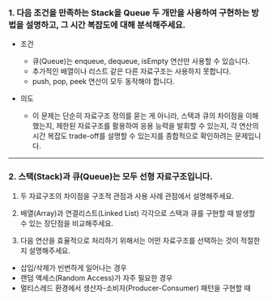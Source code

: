 ### 1. 다음 조건을 만족하는 Stack을 Queue 두 개만을 사용하여 구현하는 방법을 설명하고, 그 시간 복잡도에 대해 분석해주세요.
- 조건
  - 큐(Queue)는 enqueue, dequeue, isEmpty 연산만 사용할 수 있습니다.
  - 추가적인 배열이나 리스트 같은 다른 자료구조는 사용하지 못합니다.
  - push, pop, peek 연산이 모두 동작해야 합니다.

- 의도
  - 이 문제는 단순히 자료구조 정의를 묻는 게 아니라, 스택과 큐의 차이점을 이해했는지, 제한된 자료구조를 활용하여 응용 능력을 발휘할 수 있는지,
  각 연산의 시간 복잡도 trade-off를 설명할 수 있는지를 종합적으로 확인하려는 문제입니다.

---

### 2. 스택(Stack)과 큐(Queue)는 모두 선형 자료구조입니다.

1. 두 자료구조의 차이점을 구조적 관점과 사용 사례 관점에서 설명해주세요.

2. 배열(Array)과 연결리스트(Linked List) 각각으로 스택과 큐를 구현할 때 발생할 수 있는 장단점을 비교해주세요.

3. 다음 연산을 효율적으로 처리하기 위해서는 어떤 자료구조를 선택하는 것이 적절한지 설명해주세요.
- 삽입/삭제가 빈번하게 일어나는 경우
- 랜덤 액세스(Random Access)가 자주 필요한 경우
- 멀티스레드 환경에서 생산자-소비자(Producer-Consumer) 패턴을 구현할 때